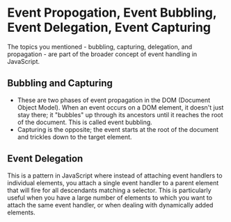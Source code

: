 # Event Propogation, Event Bubbling, Event Delegation, Event Capturing 

The topics you mentioned - bubbling, capturing, delegation, and propagation - are part of the broader concept of event handling in JavaScript.

## Bubbling and Capturing
- These are two phases of event propagation in the DOM (Document Object Model). When an event occurs on a DOM element, it doesn't just stay there; it "bubbles" up through its ancestors until it reaches the root of the document. This is called event bubbling. 
- Capturing is the opposite; the event starts at the root of the document and trickles down to the target element.


## Event Delegation
This is a pattern in JavaScript where instead of attaching event handlers to individual elements, you attach a single event handler to a parent element that will fire for all descendants matching a selector. This is particularly useful when you have a large number of elements to which you want to attach the same event handler, or when dealing with dynamically added elements.

